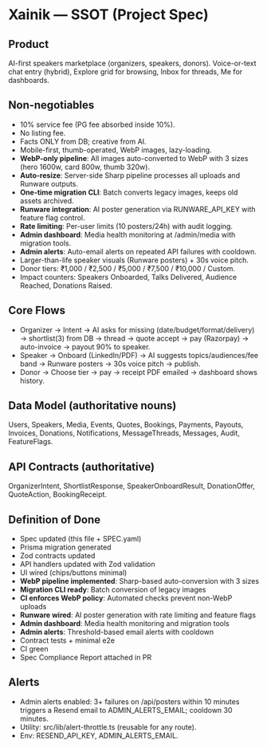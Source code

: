 # Xainik — SSOT (Project Spec)

## Product
AI-first speakers marketplace (organizers, speakers, donors). Voice-or-text chat entry (hybrid), Explore grid for browsing, Inbox for threads, Me for dashboards.

## Non-negotiables
- 10% service fee (PG fee absorbed inside 10%).
- No listing fee.
- Facts ONLY from DB; creative from AI.
- Mobile-first, thumb-operated, WebP images, lazy-loading.
- **WebP-only pipeline**: All images auto-converted to WebP with 3 sizes (hero 1600w, card 800w, thumb 320w).
- **Auto-resize**: Server-side Sharp pipeline processes all uploads and Runware outputs.
- **One-time migration CLI**: Batch converts legacy images, keeps old assets archived.
- **Runware integration**: AI poster generation via RUNWARE_API_KEY with feature flag control.
- **Rate limiting**: Per-user limits (10 posters/24h) with audit logging.
- **Admin dashboard**: Media health monitoring at /admin/media with migration tools.
- **Admin alerts**: Auto-email alerts on repeated API failures with cooldown.
- Larger-than-life speaker visuals (Runware posters) + 30s voice pitch.
- Donor tiers: ₹1,000 / ₹2,500 / ₹5,000 / ₹7,500 / ₹10,000 / Custom.
- Impact counters: Speakers Onboarded, Talks Delivered, Audience Reached, Donations Raised.

## Core Flows
- Organizer → Intent → AI asks for missing (date/budget/format/delivery) → shortlist(3) from DB → thread → quote accept → pay (Razorpay) → auto-invoice → payout 90% to speaker.
- Speaker → Onboard (LinkedIn/PDF) → AI suggests topics/audiences/fee band → Runware posters → 30s voice pitch → publish.
- Donor → Choose tier → pay → receipt PDF emailed → dashboard shows history.

## Data Model (authoritative nouns)
Users, Speakers, Media, Events, Quotes, Bookings, Payments, Payouts, Invoices, Donations, Notifications, MessageThreads, Messages, Audit, FeatureFlags.

## API Contracts (authoritative)
OrganizerIntent, ShortlistResponse, SpeakerOnboardResult, DonationOffer, QuoteAction, BookingReceipt.

## Definition of Done
- Spec updated (this file + SPEC.yaml)
- Prisma migration generated
- Zod contracts updated
- API handlers updated with Zod validation
- UI wired (chips/buttons minimal)
- **WebP pipeline implemented**: Sharp-based auto-conversion with 3 sizes
- **Migration CLI ready**: Batch conversion of legacy images
- **CI enforces WebP policy**: Automated checks prevent non-WebP uploads
- **Runware wired**: AI poster generation with rate limiting and feature flags
- **Admin dashboard**: Media health monitoring and migration tools
- **Admin alerts**: Threshold-based email alerts with cooldown
- Contract tests + minimal e2e
- CI green
- Spec Compliance Report attached in PR

## Alerts
- Admin alerts enabled: 3+ failures on /api/posters within 10 minutes triggers a Resend email to ADMIN_ALERTS_EMAIL; cooldown 30 minutes. 
- Utility: src/lib/alert-throttle.ts (reusable for any route).
- Env: RESEND_API_KEY, ADMIN_ALERTS_EMAIL.
